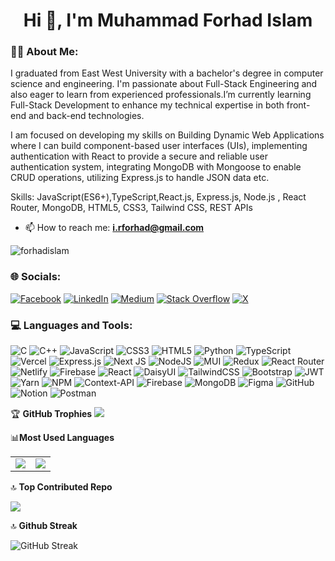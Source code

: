 <h1 align="center">Hi 👋, I'm Muhammad Forhad Islam</h1>
<h3 align="left">👨‍💼 About Me:</h3>

<p>I graduated from East West University with a bachelor's degree in computer science and engineering. I'm passionate about Full-Stack Engineering and also eager to learn from experienced professionals.I’m currently learning Full-Stack Development to enhance my technical expertise in both front-end and back-end technologies.

I am focused on developing my skills on Building Dynamic Web Applications where I can build component-based user interfaces (UIs), implementing authentication with React to provide a secure and reliable user authentication system, integrating MongoDB with Mongoose to enable CRUD operations, utilizing Express.js to handle JSON data etc.

Skills: JavaScript(ES6+),TypeScript,React.js, Express.js, Node.js , React Router, MongoDB, HTML5, CSS3, Tailwind CSS, REST APIs 
<br/>
</p>

- 📫 How to reach me: **i.rforhad@gmail.com**

<p align="left"> <img src="https://komarev.com/ghpvc/?username=forhadislamse&label=Profile%20views&color=0e75b6&style=flat" alt="forhadislam" /> </p>

### 🌐 Socials:
[![Facebook](https://img.shields.io/badge/Facebook-%231877F2.svg?logo=Facebook&logoColor=white)](https://facebook.com/r0ben/) [![LinkedIn](https://img.shields.io/badge/LinkedIn-%230077B5.svg?logo=linkedin&logoColor=white)](https://linkedin.com/in/forhad11/) [![Medium](https://img.shields.io/badge/Medium-12100E?logo=medium&logoColor=white)](https://medium.com/@forhadRoben) [![Stack Overflow](https://img.shields.io/badge/-Stackoverflow-FE7A16?logo=stack-overflow&logoColor=white)](https://stackoverflow.com/users/29388026/muhammad-forhad-islam) [![X](https://img.shields.io/badge/X-black.svg?logo=X&logoColor=white)](https://x.com/forhadroben) 

### 💻 Languages and Tools:
![C](https://img.shields.io/badge/c-%2300599C.svg?style=for-the-badge&logo=c&logoColor=white) ![C++](https://img.shields.io/badge/c++-%2300599C.svg?style=for-the-badge&logo=c%2B%2B&logoColor=white) ![JavaScript](https://img.shields.io/badge/javascript-%23323330.svg?style=for-the-badge&logo=javascript&logoColor=%23F7DF1E) ![CSS3](https://img.shields.io/badge/css3-%231572B6.svg?style=for-the-badge&logo=css3&logoColor=white) ![HTML5](https://img.shields.io/badge/html5-%23E34F26.svg?style=for-the-badge&logo=html5&logoColor=white) ![Python](https://img.shields.io/badge/python-3670A0?style=for-the-badge&logo=python&logoColor=ffdd54) ![TypeScript](https://img.shields.io/badge/typescript-%23007ACC.svg?style=for-the-badge&logo=typescript&logoColor=white) ![Vercel](https://img.shields.io/badge/vercel-%23000000.svg?style=for-the-badge&logo=vercel&logoColor=white) ![Express.js](https://img.shields.io/badge/express.js-%23404d59.svg?style=for-the-badge&logo=express&logoColor=%2361DAFB) ![Next JS](https://img.shields.io/badge/Next-black?style=for-the-badge&logo=next.js&logoColor=white) ![NodeJS](https://img.shields.io/badge/node.js-6DA55F?style=for-the-badge&logo=node.js&logoColor=white) ![MUI](https://img.shields.io/badge/MUI-%230081CB.svg?style=for-the-badge&logo=mui&logoColor=white) ![Redux](https://img.shields.io/badge/redux-%23593d88.svg?style=for-the-badge&logo=redux&logoColor=white) ![React Router](https://img.shields.io/badge/React_Router-CA4245?style=for-the-badge&logo=react-router&logoColor=white) ![Netlify](https://img.shields.io/badge/netlify-%23000000.svg?style=for-the-badge&logo=netlify&logoColor=#00C7B7) ![Firebase](https://img.shields.io/badge/firebase-%23039BE5.svg?style=for-the-badge&logo=firebase) ![React](https://img.shields.io/badge/react-%2320232a.svg?style=for-the-badge&logo=react&logoColor=%2361DAFB) ![DaisyUI](https://img.shields.io/badge/daisyui-5A0EF8?style=for-the-badge&logo=daisyui&logoColor=white) ![TailwindCSS](https://img.shields.io/badge/tailwindcss-%2338B2AC.svg?style=for-the-badge&logo=tailwind-css&logoColor=white) ![Bootstrap](https://img.shields.io/badge/bootstrap-%238511FA.svg?style=for-the-badge&logo=bootstrap&logoColor=white) ![JWT](https://img.shields.io/badge/JWT-black?style=for-the-badge&logo=JSON%20web%20tokens) ![Yarn](https://img.shields.io/badge/yarn-%232C8EBB.svg?style=for-the-badge&logo=yarn&logoColor=white) ![NPM](https://img.shields.io/badge/NPM-%23CB3837.svg?style=for-the-badge&logo=npm&logoColor=white) ![Context-API](https://img.shields.io/badge/Context--Api-000000?style=for-the-badge&logo=react) ![Firebase](https://img.shields.io/badge/firebase-a08021?style=for-the-badge&logo=firebase&logoColor=ffcd34) ![MongoDB](https://img.shields.io/badge/MongoDB-%234ea94b.svg?style=for-the-badge&logo=mongodb&logoColor=white) ![Figma](https://img.shields.io/badge/figma-%23F24E1E.svg?style=for-the-badge&logo=figma&logoColor=white) ![GitHub](https://img.shields.io/badge/github-%23121011.svg?style=for-the-badge&logo=github&logoColor=white) ![Notion](https://img.shields.io/badge/Notion-%23000000.svg?style=for-the-badge&logo=notion&logoColor=white) ![Postman](https://img.shields.io/badge/Postman-FF6C37?style=for-the-badge&logo=postman&logoColor=white)

🏆 **GitHub Trophies**
![](https://github-profile-trophy.vercel.app/?username=forhadislamse&theme=tokyonight&no-frame=false&no-bg=true&margin-w=4)

📊**Most Used Languages**

<table>
  <tr>
    <td>
      <img src="https://github-readme-stats.vercel.app/api?username=forhadislamse&show_icons=true&locale=en&theme=tokyonight" />
    </td>
    <td>
      <img src="https://github-readme-stats.vercel.app/api/top-langs?username=forhadislamse&layout=pie&show_icons=true&locale=en&theme=tokyonight" />
    </td>
  </tr>
</table>

🔝 **Top Contributed Repo**

![](https://github-contributor-stats.vercel.app/api?username=forhadislamse&limit=5&theme=tokyonight&combine_all_yearly_contributions=true)

🔝 **Github Streak**

<p><img src="https://github-readme-streak-stats.herokuapp.com/?user=forhadislamse&theme=tokyonight-light&hide_border=false" alt="GitHub Streak" /></p>



